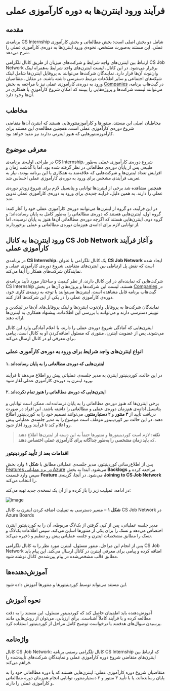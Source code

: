# فرآیند ورود اینترن‌ها به دوره کارآموزی عملی


## مقدمه

برنامه‌ی CS Internship شامل دو بخش اصلی است: بخش مطالعاتی و بخش کارآموزی عملی. این مستند به‌صورت مشخص، نحوه‌ی ورود اینترن‌ها به دوره‌ی کارآموزی عملی را شرح می‌دهد.

ارتباط بین اینترن‌های واجد شرایط و شرکت‌های میزبان از طریق کانال تلگرامی CS Job Network برقرار می‌شود. در این کانال، لیست اینترن‌های واجد شرایط به‌همراه لینک وان‌نوت آن‌ها قرار دارد. نمایندگان شرکت‌ها می‌توانند به پروفایل اینترن‌ها شامل لینک شبکه‌های اجتماعی و سایر اطلاعات مرتبط دسترسی داشته باشند. در مقابل، متقاضیان ورود به دوره‌ی کارآموزی عملی نیز با مراجعه به بخش [Companies](https://github.com/cs-internship/cs-internship-spec/blob/master/companies/companies.md)  در گیت‌هاب برنامه، می‌توانند لیست شرکت‌ها و پروژه‌هایی را ببینند که امکان شروع کارآموزی یا همکاری در آن‌ها وجود دارد.

## مخاطب

مخاطبان اصلی این مستند، منتورها و کارآموزمنتورهایی هستند که اینترن آن‌ها متقاضی شروع دوره‌ی کارآموزی عملی است. همچنین مطالعه‌ی این مستند برای کارآموزمنتورهایی که هنوز اینترنی ندارند نیز مفید خواهد بود.

## معرفی موضوع

در طراحی اولیه‌ی برنامه‌ی CS Internship، شروع دوره‌ی کارآموزی عملی به‌طور طبیعی پس از پایان دوره‌ی مطالعاتی در نظر گرفته شده بود. اما با گذشت زمان و افزایش تعداد اینترن‌ها و شرکت‌هایی که علاقه‌مند به همکاری با این برنامه بودند، نیاز به تعریف فرآیندی مشخص برای ورود به دوره‌ی کارآموزی عملی احساس شد.

همچنین مشاهده شد برخی از اینترن‌ها توانایی و پتانسیل لازم برای شروع زودتر دوره‌ی عملی را دارند. به همین دلیل، فرآیند جدیدی برای ورود به دوره‌ی کارآموزی عملی تدوین شد.

در این فرآیند، دو گروه از اینترن‌ها می‌توانند دوره‌ی کارآموزی عملی خود را آغاز کنند: گروه اول، اینترن‌هایی هستند که دوره‌ی مطالعاتی را به‌طور کامل به پایان رسانده‌اند؛ و گروه دوم، اینترن‌هایی هستند که اگرچه دوره‌ی مطالعاتی آن‌ها هنوز به پایان نرسیده، اما از توانایی لازم برای ادامه‌ی هم‌زمان دوره‌ی مطالعاتی و عملی برخوردارند.

## ورود اینترن‌ها به کانال CS Job Network و آغاز فرآیند کارآموزی عملی

در برنامه‌ی **CS Internship**، یک کانال تلگرامی با عنوان **CS Job Network** ایجاد شده است که نقش پل ارتباطی بین اینترن‌های متقاضی شروع دوره‌ی کارآموزی عملی و نمایندگان شرکت‌های همکار را ایفا می‌کند.

شرکت‌هایی که نماینده‌ای در این کانال دارند، از نظر کیفیت و ساختار مورد تأیید برنامه‌ی CS Internship هستند. لیست این شرکت‌ها و پروژه‌های آن‌ها در بخش [Companies](https://github.com/cs-internship/cs-internship-spec/blob/master/companies/companies.md) در گیت‌هاب برنامه قابل مشاهده است. اینترن‌ها می‌توانند با توجه به زمینه‌ی کاری خود، دوره‌ی کارآموزی عملی را در یکی از این شرکت‌ها آغاز کنند.

نمایندگان شرکت‌ها به پروفایل وان‌نوت اینترن‌ها و لینک پروفایل‌های آن‌ها در لینکدین و توییتر دسترسی دارند و می‌توانند با بررسی این اطلاعات، پیشنهاد همکاری به اینترن‌ها ارائه دهند.

اینترن‌هایی که آمادگی شروع دوره‌ی عملی را دارند، با اعلام آمادگی وارد این کانال می‌شوند. پس از عضویت اینترن، منتوری که مسئول اضافه‌کردن او به کانال است، پیامی برای معرفی او در کانال ارسال می‌کند.

### انواع اینترن‌های واجد شرایط برای ورود به دوره‌ی کارآموزی عملی

#### ۱. اینترن‌هایی که دوره‌ی مطالعاتی را به پایان رسانده‌اند

در این حالت، کوردینیتور اینترن به مدیر جلسه‌ی عملیاتی پیش رو اطلاع می‌دهد تا فرآیند ورود اینترن به دوره‌ی کارآموزی عملی آغاز شود.

#### ۲. اینترن‌هایی که دوره‌ی مطالعاتی را هنوز تمام نکرده‌اند

برخی اینترن‌ها که هنوز دوره‌ی مطالعاتی را به پایان نرسانده‌اند، ممکن است توانایی و پتانسیل ادامه‌ی هم‌زمان دوره‌ی عملی و مطالعاتی را داشته باشند. این افراد در صورت دریافت تأیید از **۳ منتور** و **۲ دستیارمنتور**، می‌توانند تصمیم خود را به کوردینیتور اطلاع دهند. در این حالت نیز کوردینیتور موظف است موضوع را به مدیر جلسه‌ی عملیاتی پیش رو اعلام کند تا فرآیند ورود آغاز شود.

> **نکته:** لازم است کوردینیتورها و منتورها حتماً به این دسته از اینترن‌ها اطلاع دهند که **باید زمان مشخصی را به‌طور جداگانه برای کارآموزی عملی اختصاص دهند.**

### اقدامات بعد از تأیید کوردینیتور

پس از اطلاع‌رسانی کوردینیتور، مدیر جلسه‌ی عملیاتی مطابق با **شکل ۱** وارد بخش [Features در برد عملیاتی Azure](https://dev.azure.com/cs-internship/CS%20Internship%20Program/_backlogs/backlog/Operations%20Team/Features/?showParents=true) می‌شود. ابتدا به بخش **Backlogs** مراجعه کرده و سپس وارد قسمت **Feature** می‌شود. در آنجا، گزینه‌ی **Joining to CS Job Network** را انتخاب می‌کند.

در ادامه، تمپلیت زیر را باز کرده و از آن یک نسخه‌ی جدید تهیه می‌کند:

![image](https://github.com/user-attachments/assets/d334cd9d-e032-4617-9b5a-d59f5ada0a84)

**شکل ۱** – مسیر دسترسی به تمپلیت اضافه کردن اینترن به کانال CS Job Network در Azure Boards

مدیر جلسه عملیاتی، پس از کپی گرفتن از بک‌لاگ مربوطه، آن را به کوردینیتور اینترن اختصاص می‌دهد و تسک را برای یکی از منتورها اساین می‌کند. سپس اطلاعات بک‌لاگ و تسک را مطابق مشخصات اینترن و جلسه عملیاتی پیش رو تنظیم و ذخیره می‌کند.

پس از انجام این مراحل، منتور مسئول، اینترن مورد نظر را به کانال تلگرامی CS Job Network اضافه کرده و پیامی برای معرفی اینترن در کانال ارسال می‌کند. این پیام باید مطابق قالب مشخص‌شده در پیام پین‌شده‌ی کانال نوشته شود.

## آموزش‌دهنده‌ها

این مستند می‌تواند توسط کوردینیتورها و منتورها آموزش داده شود.

## نحوه آموزش

آموزش‌دهنده باید اطمینان حاصل کند که کوردینیتور مسئول، این مستند را به دقت مطالعه کرده و با فرآیند کاملاً آشناست. برای ارزیابی، می‌توان از روش‌هایی مانند پرسیدن سوال‌های هدفمند یا درخواست توضیح کامل مراحل از کوردینیتور استفاده کرد.

## واژه‌نامه

کانال CS Job Network: کانال تلگرامی رسمی برنامه CS Internship که ارتباط بین اینترن‌های متقاضی شروع دوره کارآموزی عملی و نمایندگان شرکت‌های تأییدشده را فراهم می‌کند.

متقاضیان شروع دوره کارآموزی عملی: اینترن‌هایی هستند که یا دوره مطالعاتی خود را به پایان رسانده‌اند، یا با تأیید ۳ منتور و ۲ دستیارمنتور، توانایی انجام هم‌زمان دوره مطالعاتی و کارآموزی عملی را دارند.


